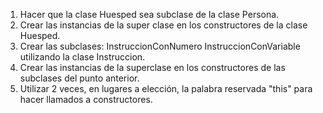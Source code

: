 1. Hacer que la clase Huesped sea subclase de la clase Persona.
2. Crear las instancias de la super clase en los constructores de
   la clase Huesped.
3. Crear las subclases:
        InstruccionConNumero
        InstruccionConVariable
   utilizando la clase Instruccion.
4. Crear las instancias de la superclase en los constructores de
   las subclases del punto anterior.
5. Utilizar 2 veces, en lugares a elección, la palabra reservada "this"
   para hacer llamados a constructores.
